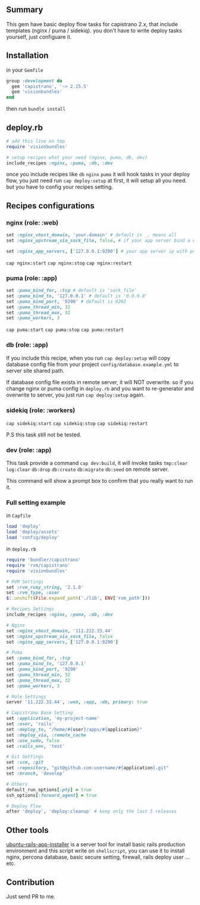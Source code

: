 ## Summary

This gem have basic deploy flow tasks for capistrano 2.x, that include templates (nginx / puma / sidekiq). you don't have to write deploy tasks yourself, just configuare it.

## Installation


in your `Gemfile`

```ruby
group :development do
  gem 'capistrano', '~> 2.15.5'
  gem 'visionbundles'
end
```

then run `bundle install`


## deploy.rb

```ruby
# add this line on top
require 'visionbundles'

# setup recipes what your need (nginx, puma, db, dev)
include_recipes :nginx, :puma, :db, :dev
```

once you include recipes like `db` `nginx` `puma` it will hook tasks in your deploy flow, you just need run `cap deploy:setup` at first, it will setup all you need. but you have to config your recipes setting.


## Recipes configurations

### nginx (role: :web)

```ruby
set :nginx_vhost_domain, 'your.domain' # default is _, means all
set :nginx_upstream_via_sock_file, false, # if your app server bind a unix socket file, you need setup to true

set :nginx_app_servers, ['127.0.0.1:9290'] # your app server ip with port
```

`cap nginx:start`
`cap nginx:stop`
`cap nginx:restart`


### puma (role: :app)

```ruby
set :puma_bind_for, :tcp # default is 'sock_file'
set :puma_bind_to, '127.0.0.1' # default is '0.0.0.0'
set :puma_bind_port, '9290' # default is 9292
set :puma_thread_min, 32
set :puma_thread_max, 32
set :puma_workers, 3
```

`cap puma:start`
`cap puma:stop`
`cap puma:restart`


### db (role: :app)

If you include this recipe, when you run `cap deploy:setup` will copy database config file from your project `config/database.example.yml` to server site shared path.

If database config file exists in remote server, it will NOT overwrite. so if you change nginx or puma config in `deploy.rb` and you want to re-generator and overwrite to server, you just run `cap deploy:setup` again.

### sidekiq (role: :workers)

`cap sidekiq:start`
`cap sidekiq:stop`
`cap sidekiq:restart`

P.S this task still not be tested.


### dev (role: :app)

This task provide a command `cap dev:build`, it will invoke tasks `tmp:clear` `log:clear` `db:drop` `db:create` `db:migrate` `db:seed` on remote server.

This command will show a prompt box to confirm that you really want to run it.


### Full setting example


in `Capfile`

```ruby
load 'deploy'
load 'deploy/assets'
load 'config/deploy'
```

in `deploy.rb`

```ruby
require 'bundler/capistrano'
require 'rvm/capistrano'
require 'visionbundles'

# RVM Settings
set :rvm_ruby_string, '2.1.0'
set :rvm_type, :user
$:.unshift(File.expand_path('./lib', ENV['rvm_path']))

# Recipes Settings
include_recipes :nginx, :puma, :db, :dev

# Nginx
set :nginx_vhost_domain, '111.222.33.44'
set :nginx_upstream_via_sock_file, false
set :nginx_app_servers, ['127.0.0.1:9290']

# Puma
set :puma_bind_for, :tcp
set :puma_bind_to, '127.0.0.1'
set :puma_bind_port, '9290'
set :puma_thread_min, 32
set :puma_thread_max, 32
set :puma_workers, 3

# Role Settings
server '11.222.33.44', :web, :app, :db, primary: true

# Capistrano Base Setting
set :application, 'my-project-name'
set :user, 'rails'
set :deploy_to, "/home/#{user}/apps/#{application}"
set :deploy_via, :remote_cache
set :use_sudo, false
set :rails_env, 'test'

# Git Settings
set :scm, :git
set :repository, "git@github.com:username/#{application}.git"
set :branch, 'develop'

# Others
default_run_options[:pty] = true
ssh_options[:forward_agent] = true

# Deploy Flow
after 'deploy', 'deploy:cleanup' # keep only the last 5 releases
```


## Other tools

[ubuntu-rails-app-installer](https://github.com/afunction/ubuntu-rails-app-installer) is a server tool for install basic rails production environment and this script write on `shellscript`, you can use it to install nginx, percona database, basic secure setting, firewall, rails deploy user ... etc.


## Contribution

Just send PR to me.





